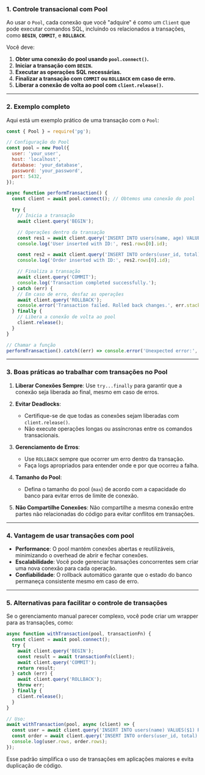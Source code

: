### **1. Controle transacional com Pool**

Ao usar o `Pool`, cada conexão que você "adquire" é como um `Client` que pode executar comandos SQL, incluindo os relacionados a transações, como **`BEGIN`**, **`COMMIT`**, e **`ROLLBACK`**.

Você deve:
1. **Obter uma conexão do pool usando `pool.connect()`.**
2. **Iniciar a transação com `BEGIN`.**
3. **Executar as operações SQL necessárias.**
4. **Finalizar a transação com `COMMIT` ou `ROLLBACK` em caso de erro.**
5. **Liberar a conexão de volta ao pool com `client.release()`.**

---

### **2. Exemplo completo**

Aqui está um exemplo prático de uma transação com o `Pool`:

```javascript
const { Pool } = require('pg');

// Configuração do Pool
const pool = new Pool({
  user: 'your_user',
  host: 'localhost',
  database: 'your_database',
  password: 'your_password',
  port: 5432,
});

async function performTransaction() {
  const client = await pool.connect(); // Obtemos uma conexão do pool

  try {
    // Inicia a transação
    await client.query('BEGIN');

    // Operações dentro da transação
    const res1 = await client.query('INSERT INTO users(name, age) VALUES($1, $2) RETURNING id', ['Alice', 30]);
    console.log('User inserted with ID:', res1.rows[0].id);

    const res2 = await client.query('INSERT INTO orders(user_id, total) VALUES($1, $2) RETURNING id', [res1.rows[0].id, 100]);
    console.log('Order inserted with ID:', res2.rows[0].id);

    // Finaliza a transação
    await client.query('COMMIT');
    console.log('Transaction completed successfully.');
  } catch (err) {
    // Em caso de erro, desfaz as operações
    await client.query('ROLLBACK');
    console.error('Transaction failed. Rolled back changes.', err.stack);
  } finally {
    // Libera a conexão de volta ao pool
    client.release();
  }
}

// Chamar a função
performTransaction().catch((err) => console.error('Unexpected error:', err.stack));
```

---

### **3. Boas práticas ao trabalhar com transações no Pool**

1. **Liberar Conexões Sempre**: Use `try...finally` para garantir que a conexão seja liberada ao final, mesmo em caso de erros.
   
2. **Evitar Deadlocks**:
   - Certifique-se de que todas as conexões sejam liberadas com `client.release()`.
   - Não execute operações longas ou assíncronas entre os comandos transacionais.
   
3. **Gerenciamento de Erros**:
   - Use `ROLLBACK` sempre que ocorrer um erro dentro da transação.
   - Faça logs apropriados para entender onde e por que ocorreu a falha.

4. **Tamanho do Pool**:
   - Defina o tamanho do pool (`max`) de acordo com a capacidade do banco para evitar erros de limite de conexão.

5. **Não Compartilhe Conexões**: Não compartilhe a mesma conexão entre partes não relacionadas do código para evitar conflitos em transações.

---

### **4. Vantagem de usar transações com pool**

- **Performance**: O pool mantém conexões abertas e reutilizáveis, minimizando o overhead de abrir e fechar conexões.
- **Escalabilidade**: Você pode gerenciar transações concorrentes sem criar uma nova conexão para cada operação.
- **Confiabilidade**: O rollback automático garante que o estado do banco permaneça consistente mesmo em caso de erro.

---

### **5. Alternativas para facilitar o controle de transações**

Se o gerenciamento manual parecer complexo, você pode criar um wrapper para as transações, como:

```javascript
async function withTransaction(pool, transactionFn) {
  const client = await pool.connect();
  try {
    await client.query('BEGIN');
    const result = await transactionFn(client);
    await client.query('COMMIT');
    return result;
  } catch (err) {
    await client.query('ROLLBACK');
    throw err;
  } finally {
    client.release();
  }
}

// Uso:
await withTransaction(pool, async (client) => {
  const user = await client.query('INSERT INTO users(name) VALUES($1) RETURNING id', ['Bob']);
  const order = await client.query('INSERT INTO orders(user_id, total) VALUES($1, $2)', [user.rows[0].id, 200]);
  console.log(user.rows, order.rows);
});
```

Esse padrão simplifica o uso de transações em aplicações maiores e evita duplicação de código.
